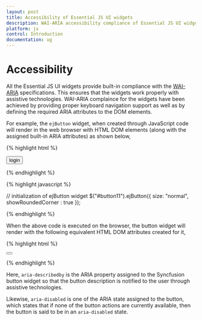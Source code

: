 ```yaml
---
layout: post
title: Accessibility of Essential JS UI widgets
description: WAI-ARIA accessibility compliance of Essential JS UI widgets
platform: js
control: Introduction
documentation: ug
---
```


# Accessibility

All the Essential JS UI widgets provide built-in compliance with the [WAI-ARIA](http://www.w3.org/WAI/PF/aria-practices/) specifications. This ensures that the widgets work properly with  assistive technologies. WAI-ARIA complaince for the widgets have been achieved by providing proper keyboard navigation support as well as by defining the required ARIA attributes to the DOM elements.

For example, the `ejButton` widget, when created through JavaScript code will render in the web browser with HTML DOM elements (along with the assigned built-in ARIA attributes) as shown below,

{% highlight html %}

<!--container to render the Syncfusion button-->
<button id="button11">login</button>

{% endhighlight %}

{% highlight javascript %} 

//  initialization of ejButton widget 
$("#button11").ejButton({
     size: "normal",
     showRoundedCorner : true
});

{% endhighlight %}

When the above code is executed on the browser, the button widget will render with the following equivalent HTML DOM attributes created for it,

{% highlight html %}


<button id="button11" class="e-button e-js e-btn-normal e-btn e-select e-widget e-corner-all" tabindex="" type="submit" role="button" aria-describedby="login" aria-disabled="false"></button>


{% endhighlight %}

Here, `aria-describedby` is the ARIA property assigned to the Syncfusion button widget so that the button description is notified to the user through assistive technologies.

Likewise, `aria-disabled` is one of the ARIA state assigned to the button, which states that if none of the button actions are currently available, then the button is said to be in an `aria-disabled` state.